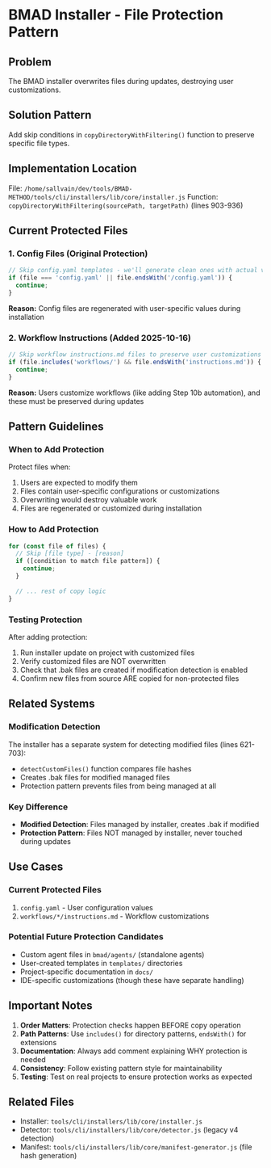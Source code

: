 # BMAD Installer - File Protection Pattern

## Problem
The BMAD installer overwrites files during updates, destroying user customizations.

## Solution Pattern
Add skip conditions in `copyDirectoryWithFiltering()` function to preserve specific file types.

## Implementation Location
File: `/home/sallvain/dev/tools/BMAD-METHOD/tools/cli/installers/lib/core/installer.js`
Function: `copyDirectoryWithFiltering(sourcePath, targetPath)` (lines 903-936)

## Current Protected Files

### 1. Config Files (Original Protection)
```javascript
// Skip config.yaml templates - we'll generate clean ones with actual values
if (file === 'config.yaml' || file.endsWith('/config.yaml')) {
  continue;
}
```

**Reason:** Config files are regenerated with user-specific values during installation

### 2. Workflow Instructions (Added 2025-10-16)
```javascript
// Skip workflow instructions.md files to preserve user customizations
if (file.includes('workflows/') && file.endsWith('instructions.md')) {
  continue;
}
```

**Reason:** Users customize workflows (like adding Step 10b automation), and these must be preserved during updates

## Pattern Guidelines

### When to Add Protection
Protect files when:
1. Users are expected to modify them
2. Files contain user-specific configurations or customizations
3. Overwriting would destroy valuable work
4. Files are regenerated or customized during installation

### How to Add Protection
```javascript
for (const file of files) {
  // Skip [file type] - [reason]
  if ([condition to match file pattern]) {
    continue;
  }
  
  // ... rest of copy logic
}
```

### Testing Protection
After adding protection:
1. Run installer update on project with customized files
2. Verify customized files are NOT overwritten
3. Check that .bak files are created if modification detection is enabled
4. Confirm new files from source ARE copied for non-protected files

## Related Systems

### Modification Detection
The installer has a separate system for detecting modified files (lines 621-703):
- `detectCustomFiles()` function compares file hashes
- Creates .bak files for modified managed files
- Protection pattern prevents files from being managed at all

### Key Difference
- **Modified Detection**: Files managed by installer, creates .bak if modified
- **Protection Pattern**: Files NOT managed by installer, never touched during updates

## Use Cases

### Current Protected Files
1. `config.yaml` - User configuration values
2. `workflows/*/instructions.md` - Workflow customizations

### Potential Future Protection Candidates
- Custom agent files in `bmad/agents/` (standalone agents)
- User-created templates in `templates/` directories
- Project-specific documentation in `docs/`
- IDE-specific customizations (though these have separate handling)

## Important Notes

1. **Order Matters**: Protection checks happen BEFORE copy operation
2. **Path Patterns**: Use `includes()` for directory patterns, `endsWith()` for extensions
3. **Documentation**: Always add comment explaining WHY protection is needed
4. **Consistency**: Follow existing pattern style for maintainability
5. **Testing**: Test on real projects to ensure protection works as expected

## Related Files
- Installer: `tools/cli/installers/lib/core/installer.js`
- Detector: `tools/cli/installers/lib/core/detector.js` (legacy v4 detection)
- Manifest: `tools/cli/installers/lib/core/manifest-generator.js` (file hash generation)
